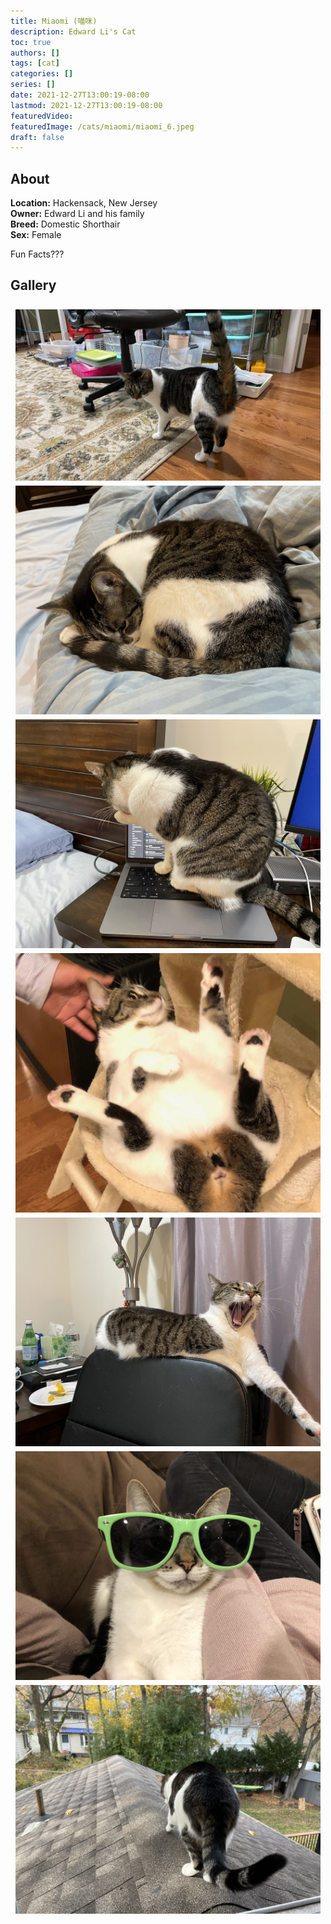 ```yaml
---
title: Miaomi (喵咪)
description: Edward Li's Cat
toc: true
authors: []
tags: [cat]
categories: []
series: []
date: 2021-12-27T13:00:19-08:00
lastmod: 2021-12-27T13:00:19-08:00
featuredVideo:
featuredImage: /cats/miaomi/miaomi_6.jpeg
draft: false
---
```


## About

**Location:** Hackensack, New Jersey  
**Owner:** Edward Li and his family  
**Breed:** Domestic Shorthair  
**Sex:** Female  

Fun Facts???

<style>
  .i_row {
    display: flex;
    flex-wrap: wrap;
    padding: 0 4px;
  }

  /* Create two equal columns that sits next to each other */
  .i_col_half {
    flex: 50%;
    padding: 0 4px;
  }

  .i_col_half img {
    margin-top: 8px;
    vertical-align: middle;
  }

  .i_col_full {
    flex: 100%;
    padding: 0 4px;
  }

  .i_col_full img {
    margin-top: 8px;
    vertical-align: middle;
  }
</style>

## Gallery
<div class="i_row">
  <div class="i_col_full">
    <img src="/cats/miaomi/miaomi_1.jpeg">
  </div>
  <div class="i_col_half">
    <img src="/cats/miaomi/miaomi_2.jpeg">
    <img src="/cats/miaomi/miaomi_3.jpeg">
    <img src="/cats/miaomi/miaomi_5.JPG">
  </div>
  <div class="i_col_half">
    <img src="/cats/miaomi/miaomi_4.jpeg">
    <img src="/cats/miaomi/miaomi_0.jpeg">
    <img src="/cats/miaomi/miaomi_7.jpeg">
  </div>
</div>